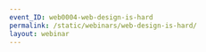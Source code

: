 ```yaml
---
event_ID: web0004-web-design-is-hard
permalink: /static/webinars/web-design-is-hard/
layout: webinar
---
```

